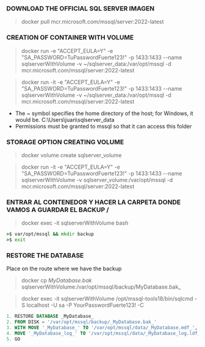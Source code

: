 ### DOWNLOAD THE OFFICIAL SQL SERVER IMAGEN
> docker pull mcr.microsoft.com/mssql/server:2022-latest


### CREATION OF CONTAINER WITH VOLUME
 > docker run -e "ACCEPT_EULA=Y" -e "SA_PASSWORD=TuPasswordFuerte123!" -p 1433:1433 --name sqlserverWithVolume -v ~/sqlserver_data:/var/opt/mssql -d mcr.microsoft.com/mssql/server:2022-latest

 > docker run -it -e "ACCEPT_EULA=Y" -e "SA_PASSWORD=TuPasswordFuerte123!" -p 1433:1433 --name sqlserverWithVolume -v ~/sqlserver_data:/var/opt/mssql -d mcr.microsoft.com/mssql/server:2022-latest

* The ~ symbol specifies the home directory of the host; for Windows, it would be. 
C:\Users\juan\sqlserver_data
* Permissions must be granted to mssql so that it can access this folder

### STORAGE OPTION CREATING VOLUME
> docker volume create sqlserver_volume

> docker run -it -e "ACCEPT_EULA=Y" -e "SA_PASSWORD=TuPasswordFuerte123!" -p 1433:1433 --name sqlserverWithVolume -v sqlserver_volume:/var/opt/mssql -d mcr.microsoft.com/mssql/server:2022-latest

### ENTRAR AL CONTENEDOR Y HACER LA CARPETA DONDE VAMOS A GUARDAR EL BACKUP / 

> docker exec -it sqlserverWithVolume bash
```cmd
>$ var/opt/mssql && mkdir backup
>$ exit
```

### RESTORE THE DATABASE 

Place on the route where we have the backup

> docker cp _MyDatabase.bak_ sqlserverWithVolume:/var/opt/mssql/backup/MyDatabase.bak_ 

> docker exec -it sqlserverWithVolume /opt/mssql-tools18/bin/sqlcmd -S localhost -U sa -P YourPasswordFuerte123! -C

```SQL
1. RESTORE DATABASE _MyDatabase_
2. FROM DISK = '/var/opt/mssql/backup/_MyDatabase.bak_'
3. WITH MOVE '_MyDatabase_' TO '/var/opt/mssql/data/_MyDatabase.mdf_',
4. MOVE '_MyDatabase_log_' TO '/var/opt/mssql/data/_MyDatabase_log.ldf_';
5. GO
```